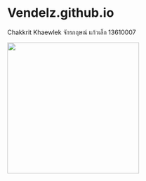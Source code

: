 # Vendelz.github.io
Chakkrit Khaewlek จักรกฤษณ์ แก้วเล็ก 13610007
<br>

<img src="C:/Users/ICT/Documents/GitHub/Vendelz.github.io/AG.jpg" width=300px hight=300px>